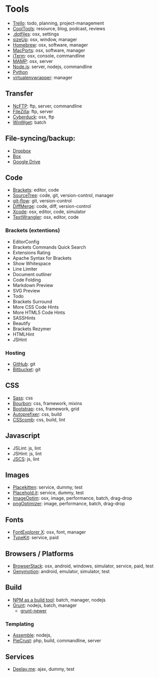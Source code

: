 Tools
=====

- [Trello](https://trello.com/): todo, planning, project-management
- [CoolTools](http://kk.org/cooltools/): resource, blog, podcast, reviews
- [.dotfiles](https://dotfiles.github.io/): osx, settings
- [sizeUp](http://www.irradiatedsoftware.com/sizeup/): osx, window, manager
- [Homebrew](http://brew.sh/): osx, software, manager
- [MacPorts](https://www.macports.org/): osx, software, manager
- [iTerm](http://iterm2.com/): osx, console, commandline
- [MAMP](http://www.mamp.info/en/): osx, server
- [Node.js](https://nodejs.org/): server, nodejs, commandline
- [Python](https://www.python.org/)
- [virtualenvwrapper](http://virtualenvwrapper.readthedocs.org/): manager


## Transfer
- [NcFTP](http://www.ncftp.com/): ftp, server, commandline
- [FileZilla](https://filezilla-project.org/): ftp, server
- [Cyberduck](https://cyberduck.io/): osx, ftp
- [WinWget](http://portableapps.com/apps/internet/winwget_portable): batch

## File-syncing/backup:
- [Dropbox](https://dropbox.com/)
- [Box](https://www.box.com/)
- [Google Drive](https://drive.google.com/)


## Code
- [Brackets](http://brackets.io/): editor, code
- [SourceTree](http://www.sourcetreeapp.com/): code, git, version-control, manager
- [git-flow](https://github.com/nvie/gitflow): git, version-control
- [DiffMerge](https://sourcegear.com/diffmerge/): code, diff, version-control
- [Xcode](https://developer.apple.com/xcode/): osx, editor, code, simulator
- [TextWrangler](http://www.barebones.com/products/textwrangler/): osx, editor, code

### Brackets (extentions)
- EditorConfig
- Brackets Commands Quick Search
- Extensions Rating
- Apache Syntax for Brackets
- Show Whitespace
- Line Limiter
- Document outliner
- Code Folding
- Markdown Preview
- SVG Preview
- Todo
- Brackets Surround
- More CSS Code Hints
- More HTML5 Code Hints
- SASSHints
- Beautify
- Brackets Rezymer
- HTMLHint
- JSHint


### Hosting
- [GitHub](https://github.com/): git
- [Bitbucket](https://bitbucket.com/): git


## CSS
- [Sass](http://sass-lang.com/): css
- [Bourbon](http://bourbon.io/): css, framework, mixins
- [Bootstrap](http://getbootstrap.com/): css, framework, grid
- [Autoprefixer](https://github.com/postcss/autoprefixer): css, build
- [CSScomb](http://csscomb.com/): css, build, lint


## Javascript
- JSLint: js, lint
- JSHint: js, lint
- [JSCS](https://www.npmjs.com/package/jscs): js, lint


## Images
- [Placekitten](http://placekitten.com/): service, dummy, test
- [Placehold.it](http://placehold.it/): service, dummy, test
- [ImageOptim](https://imageoptim.com/): osx, image, performance, batch, drag-drop
- [pngOptimizer](http://psydk.org/pngoptimizer): image, performance, batch, drag-drop


## Fonts
- [FontExplorer X](http://www.fontexplorerx.com/): osx, font, manager
- [TypeKit](https://typekit.com/): service, paid


## Browsers / Platforms
- [BrowserStack](http://www.browserstack.com/): osx, android, windows, simulator, service, paid, test
- [Genymotion](http://www.genymotion.com/features/): android, emulator, simulator, test


## Build
- [NPM as a build tool](http://blog.keithcirkel.co.uk/how-to-use-npm-as-a-build-tool/): batch, manager, nodejs
- [Grunt](http://gruntjs.com/): nodejs, batch, manager
  - [grunt-newer](https://www.npmjs.com/package/grunt-newer)

### Templating
- [Assemble](http://assemble.io/): nodejs, 
- [PieCrust](https://github.com/ludovicchabant/PieCrust): php, build, commandline, server


## Services
- [Deelay.me](http://www.deelay.me/): ajax, dummy, test


